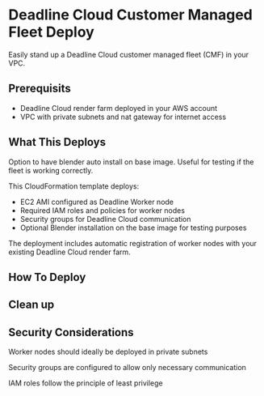 # Deadline Cloud Customer Managed Fleet Deploy

Easily stand up a Deadline Cloud customer managed fleet (CMF) in your VPC.

## Prerequisits

- Deadline Cloud render farm deployed in your AWS account
- VPC with private subnets and nat gateway for internet access

## What This Deploys

Option to have blender auto install on base image. Useful for testing if the fleet is working correctly.

This CloudFormation template deploys:

- EC2 AMI configured as Deadline Worker node
- Required IAM roles and policies for worker nodes
- Security groups for Deadline Cloud communication
- Optional Blender installation on the base image for testing purposes

The deployment includes automatic registration of worker nodes with your existing Deadline Cloud render farm.


## How To Deploy



## Clean up


## Security Considerations
Worker nodes should ideally be deployed in private subnets

Security groups are configured to allow only necessary communication

IAM roles follow the principle of least privilege
